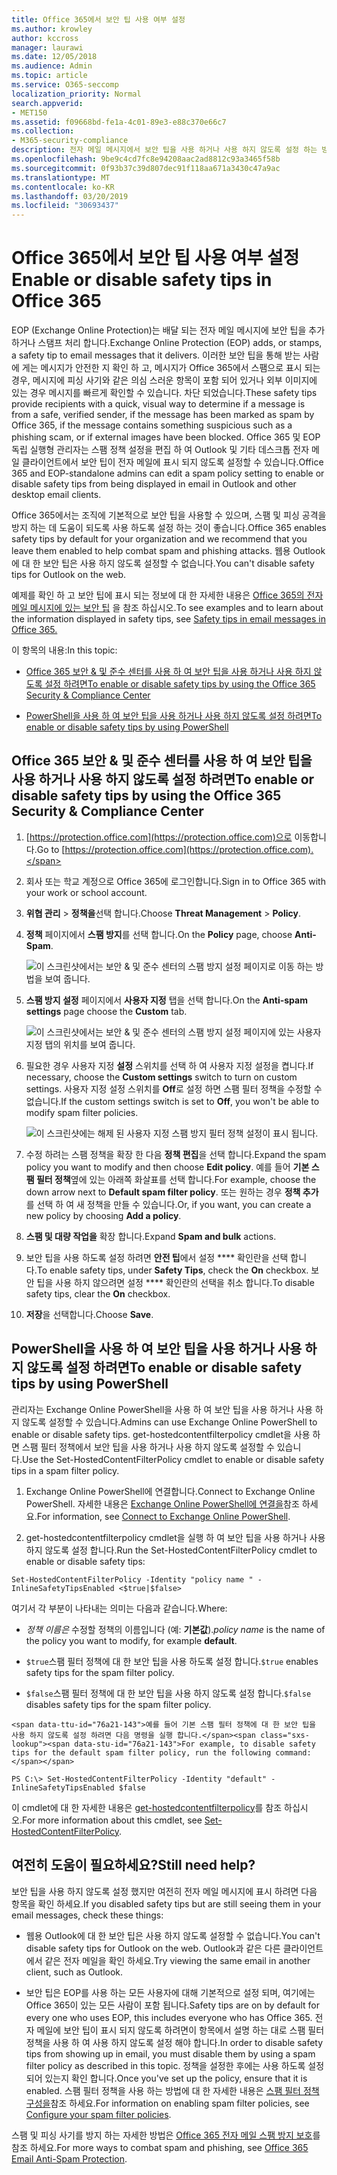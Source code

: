 ```yaml
---
title: Office 365에서 보안 팁 사용 여부 설정
ms.author: krowley
author: kccross
manager: laurawi
ms.date: 12/05/2018
ms.audience: Admin
ms.topic: article
ms.service: O365-seccomp
localization_priority: Normal
search.appverid:
- MET150
ms.assetid: f09668bd-fe1a-4c01-89e3-e88c370e66c7
ms.collection:
- M365-security-compliance
description: 전자 메일 메시지에서 보안 팁을 사용 하거나 사용 하지 않도록 설정 하는 방법을 Office 365 및 EOP 관리자에 게 알립니다.
ms.openlocfilehash: 9be9c4cd7fc8e94208aac2ad8812c93a3465f58b
ms.sourcegitcommit: 0f93b37c39d807dec91f118aa671a3430c47a9ac
ms.translationtype: MT
ms.contentlocale: ko-KR
ms.lasthandoff: 03/20/2019
ms.locfileid: "30693437"
---
```

# <a name="enable-or-disable-safety-tips-in-office-365"></a><span data-ttu-id="76a21-103">Office 365에서 보안 팁 사용 여부 설정</span><span class="sxs-lookup"><span data-stu-id="76a21-103">Enable or disable safety tips in Office 365</span></span>

<span data-ttu-id="76a21-104">EOP (Exchange Online Protection)는 배달 되는 전자 메일 메시지에 보안 팁을 추가 하거나 스탬프 처리 합니다.</span><span class="sxs-lookup"><span data-stu-id="76a21-104">Exchange Online Protection (EOP) adds, or stamps, a safety tip to email messages that it delivers.</span></span> <span data-ttu-id="76a21-105">이러한 보안 팁을 통해 받는 사람에 게는 메시지가 안전한 지 확인 하 고, 메시지가 Office 365에서 스팸으로 표시 되는 경우, 메시지에 피싱 사기와 같은 의심 스러운 항목이 포함 되어 있거나 외부 이미지에 있는 경우 메시지를 빠르게 확인할 수 있습니다. 차단 되었습니다.</span><span class="sxs-lookup"><span data-stu-id="76a21-105">These safety tips provide recipients with a quick, visual way to determine if a message is from a safe, verified sender, if the message has been marked as spam by Office 365, if the message contains something suspicious such as a phishing scam, or if external images have been blocked.</span></span> <span data-ttu-id="76a21-106">Office 365 및 EOP 독립 실행형 관리자는 스팸 정책 설정을 편집 하 여 Outlook 및 기타 데스크톱 전자 메일 클라이언트에서 보안 팁이 전자 메일에 표시 되지 않도록 설정할 수 있습니다.</span><span class="sxs-lookup"><span data-stu-id="76a21-106">Office 365 and EOP-standalone admins can edit a spam policy setting to enable or disable safety tips from being displayed in email in Outlook and other desktop email clients.</span></span> 
  
<span data-ttu-id="76a21-107">Office 365에서는 조직에 기본적으로 보안 팁을 사용할 수 있으며, 스팸 및 피싱 공격을 방지 하는 데 도움이 되도록 사용 하도록 설정 하는 것이 좋습니다.</span><span class="sxs-lookup"><span data-stu-id="76a21-107">Office 365 enables safety tips by default for your organization and we recommend that you leave them enabled to help combat spam and phishing attacks.</span></span> <span data-ttu-id="76a21-108">웹용 Outlook에 대 한 보안 팁은 사용 하지 않도록 설정할 수 없습니다.</span><span class="sxs-lookup"><span data-stu-id="76a21-108">You can't disable safety tips for Outlook on the web.</span></span>
  
<span data-ttu-id="76a21-109">예제를 확인 하 고 보안 팁에 표시 되는 정보에 대 한 자세한 내용은 [Office 365의 전자 메일 메시지에 있는 보안 팁](safety-tips-in-office-365.md) 을 참조 하십시오.</span><span class="sxs-lookup"><span data-stu-id="76a21-109">To see examples and to learn about the information displayed in safety tips, see [Safety tips in email messages in Office 365.](safety-tips-in-office-365.md)</span></span>
  
<span data-ttu-id="76a21-110">이 항목의 내용:</span><span class="sxs-lookup"><span data-stu-id="76a21-110">In this topic:</span></span>
  
- [<span data-ttu-id="76a21-111">Office 365 보안 &amp; 및 준수 센터를 사용 하 여 보안 팁을 사용 하거나 사용 하지 않도록 설정 하려면</span><span class="sxs-lookup"><span data-stu-id="76a21-111">To enable or disable safety tips by using the Office 365 Security &amp; Compliance Center</span></span>](enable-or-disable-safety-tips.md#SandCCsafetytip)
    
- [<span data-ttu-id="76a21-112">PowerShell을 사용 하 여 보안 팁을 사용 하거나 사용 하지 않도록 설정 하려면</span><span class="sxs-lookup"><span data-stu-id="76a21-112">To enable or disable safety tips by using PowerShell</span></span>](enable-or-disable-safety-tips.md#pshellsafetytip)
    
## <a name="to-enable-or-disable-safety-tips-by-using-the-office-365-security-amp-compliance-center"></a><span data-ttu-id="76a21-113">Office 365 보안 &amp; 및 준수 센터를 사용 하 여 보안 팁을 사용 하거나 사용 하지 않도록 설정 하려면</span><span class="sxs-lookup"><span data-stu-id="76a21-113">To enable or disable safety tips by using the Office 365 Security &amp; Compliance Center</span></span>
<span data-ttu-id="76a21-114"><a name="SandCCsafetytip"> </a></span><span class="sxs-lookup"><span data-stu-id="76a21-114"></span></span>

1. <span data-ttu-id="76a21-115">[https://protection.office.com](https://protection.office.com)으로 이동합니다.</span><span class="sxs-lookup"><span data-stu-id="76a21-115">Go to [https://protection.office.com](https://protection.office.com).</span></span>
    
2. <span data-ttu-id="76a21-116">회사 또는 학교 계정으로 Office 365에 로그인합니다.</span><span class="sxs-lookup"><span data-stu-id="76a21-116">Sign in to Office 365 with your work or school account.</span></span>
    
3. <span data-ttu-id="76a21-117">**위협 관리** \> **정책을**선택 합니다.</span><span class="sxs-lookup"><span data-stu-id="76a21-117">Choose **Threat Management** \> **Policy**.</span></span> 
    
4. <span data-ttu-id="76a21-118">**정책** 페이지에서 **스팸 방지**를 선택 합니다.</span><span class="sxs-lookup"><span data-stu-id="76a21-118">On the **Policy** page, choose **Anti-Spam**.</span></span>
    
    ![이 스크린샷에서는 보안 &amp; 및 준수 센터의 스팸 방지 설정 페이지로 이동 하는 방법을 보여 줍니다.](media/b8eb2ee3-2eb1-4ea2-b138-f6d7fb2e23de.png)
  
5. <span data-ttu-id="76a21-120">**스팸 방지 설정** 페이지에서 **사용자 지정** 탭을 선택 합니다.</span><span class="sxs-lookup"><span data-stu-id="76a21-120">On the **Anti-spam settings** page choose the **Custom** tab.</span></span> 
    
    ![이 스크린샷에서는 보안 &amp; 및 준수 센터의 스팸 방지 설정 페이지에 있는 사용자 지정 탭의 위치를 보여 줍니다.](media/1d688d23-e6f3-4de5-84a7-e8ce31786193.png)
  
6. <span data-ttu-id="76a21-122">필요한 경우 사용자 지정 **설정** 스위치를 선택 하 여 사용자 지정 설정을 켭니다.</span><span class="sxs-lookup"><span data-stu-id="76a21-122">If necessary, choose the **Custom settings** switch to turn on custom settings.</span></span> <span data-ttu-id="76a21-123">사용자 지정 설정 스위치를 **Off**로 설정 하면 스팸 필터 정책을 수정할 수 없습니다.</span><span class="sxs-lookup"><span data-stu-id="76a21-123">If the custom settings switch is set to **Off**, you won't be able to modify spam filter policies.</span></span>
    
    ![이 스크린샷에는 해제 된 사용자 지정 스팸 방지 필터 정책 설정이 표시 됩니다.](media/94f900ad-b556-4a31-a3ac-acfcd72e71b8.png)
  
7. <span data-ttu-id="76a21-125">수정 하려는 스팸 정책을 확장 한 다음 **정책 편집**을 선택 합니다.</span><span class="sxs-lookup"><span data-stu-id="76a21-125">Expand the spam policy you want to modify and then choose **Edit policy**.</span></span> <span data-ttu-id="76a21-126">예를 들어 **기본 스팸 필터 정책**옆에 있는 아래쪽 화살표를 선택 합니다.</span><span class="sxs-lookup"><span data-stu-id="76a21-126">For example, choose the down arrow next to **Default spam filter policy**.</span></span> <span data-ttu-id="76a21-127">또는 원하는 경우 **정책 추가**를 선택 하 여 새 정책을 만들 수 있습니다.</span><span class="sxs-lookup"><span data-stu-id="76a21-127">Or, if you want, you can create a new policy by choosing **Add a policy**.</span></span>
    
8. <span data-ttu-id="76a21-128">**스팸 및 대량 작업을** 확장 합니다.</span><span class="sxs-lookup"><span data-stu-id="76a21-128">Expand **Spam and bulk** actions.</span></span> 
    
9. <span data-ttu-id="76a21-129">보안 팁을 사용 하도록 설정 하려면 **안전 팁**에서 설정 \*\*\*\* 확인란을 선택 합니다.</span><span class="sxs-lookup"><span data-stu-id="76a21-129">To enable safety tips, under **Safety Tips**, check the **On** checkbox.</span></span> <span data-ttu-id="76a21-130">보안 팁을 사용 하지 않으려면 설정 \*\*\*\* 확인란의 선택을 취소 합니다.</span><span class="sxs-lookup"><span data-stu-id="76a21-130">To disable safety tips, clear the **On** checkbox.</span></span> 
    
10. <span data-ttu-id="76a21-131">**저장**을 선택합니다.</span><span class="sxs-lookup"><span data-stu-id="76a21-131">Choose **Save**.</span></span>
    
## <a name="to-enable-or-disable-safety-tips-by-using-powershell"></a><span data-ttu-id="76a21-132">PowerShell을 사용 하 여 보안 팁을 사용 하거나 사용 하지 않도록 설정 하려면</span><span class="sxs-lookup"><span data-stu-id="76a21-132">To enable or disable safety tips by using PowerShell</span></span>
<span data-ttu-id="76a21-133"><a name="pshellsafetytip"> </a></span><span class="sxs-lookup"><span data-stu-id="76a21-133"></span></span>

<span data-ttu-id="76a21-134">관리자는 Exchange Online PowerShell을 사용 하 여 보안 팁을 사용 하거나 사용 하지 않도록 설정할 수 있습니다.</span><span class="sxs-lookup"><span data-stu-id="76a21-134">Admins can use Exchange Online PowerShell to enable or disable safety tips.</span></span> <span data-ttu-id="76a21-135">get-hostedcontentfilterpolicy cmdlet을 사용 하면 스팸 필터 정책에서 보안 팁을 사용 하거나 사용 하지 않도록 설정할 수 있습니다.</span><span class="sxs-lookup"><span data-stu-id="76a21-135">Use the Set-HostedContentFilterPolicy cmdlet to enable or disable safety tips in a spam filter policy.</span></span>
  
1. <span data-ttu-id="76a21-136">Exchange Online PowerShell에 연결합니다.</span><span class="sxs-lookup"><span data-stu-id="76a21-136">Connect to Exchange Online PowerShell.</span></span> <span data-ttu-id="76a21-137">자세한 내용은 [Exchange Online PowerShell에 연결을](http://go.microsoft.com/fwlink/p/?LinkId=396554)참조 하세요.</span><span class="sxs-lookup"><span data-stu-id="76a21-137">For information, see [Connect to Exchange Online PowerShell](http://go.microsoft.com/fwlink/p/?LinkId=396554).</span></span>
    
2. <span data-ttu-id="76a21-138">get-hostedcontentfilterpolicy cmdlet을 실행 하 여 보안 팁을 사용 하거나 사용 하지 않도록 설정 합니다.</span><span class="sxs-lookup"><span data-stu-id="76a21-138">Run the Set-HostedContentFilterPolicy cmdlet to enable or disable safety tips:</span></span>
    
  ```
  Set-HostedContentFilterPolicy -Identity "policy name " -InlineSafetyTipsEnabled <$true|$false>
  ```

<span data-ttu-id="76a21-139">여기서 각 부분이 나타내는 의미는 다음과 같습니다.</span><span class="sxs-lookup"><span data-stu-id="76a21-139">Where:</span></span>
    
  -  <span data-ttu-id="76a21-140">*정책 이름은* 수정할 정책의 이름입니다 (예: **기본값**).</span><span class="sxs-lookup"><span data-stu-id="76a21-140">*policy name*  is the name of the policy you want to modify, for example **default**.</span></span>
    
  -  <span data-ttu-id="76a21-141">`$true`스팸 필터 정책에 대 한 보안 팁을 사용 하도록 설정 합니다.</span><span class="sxs-lookup"><span data-stu-id="76a21-141">`$true` enables safety tips for the spam filter policy.</span></span> 
    
  -  <span data-ttu-id="76a21-142">`$false`스팸 필터 정책에 대 한 보안 팁을 사용 하지 않도록 설정 합니다.</span><span class="sxs-lookup"><span data-stu-id="76a21-142">`$false` disables safety tips for the spam filter policy.</span></span> 
    
    <span data-ttu-id="76a21-143">예를 들어 기본 스팸 필터 정책에 대 한 보안 팁을 사용 하지 않도록 설정 하려면 다음 명령을 실행 합니다.</span><span class="sxs-lookup"><span data-stu-id="76a21-143">For example, to disable safety tips for the default spam filter policy, run the following command:</span></span>
    
  ```
  PS C:\> Set-HostedContentFilterPolicy -Identity "default" -InlineSafetyTipsEnabled $false
  ```

<span data-ttu-id="76a21-144">이 cmdlet에 대 한 자세한 내용은 [get-hostedcontentfilterpolicy](https://technet.microsoft.com/library/jj200781.aspx)를 참조 하십시오.</span><span class="sxs-lookup"><span data-stu-id="76a21-144">For more information about this cmdlet, see [Set-HostedContentFilterPolicy](https://technet.microsoft.com/library/jj200781.aspx).</span></span>
    
## <a name="still-need-help"></a><span data-ttu-id="76a21-145">여전히 도움이 필요하세요?</span><span class="sxs-lookup"><span data-stu-id="76a21-145">Still need help?</span></span>
<span data-ttu-id="76a21-146"><a name="pshellsafetytip"> </a></span><span class="sxs-lookup"><span data-stu-id="76a21-146"></span></span>

<span data-ttu-id="76a21-147">보안 팁을 사용 하지 않도록 설정 했지만 여전히 전자 메일 메시지에 표시 하려면 다음 항목을 확인 하세요.</span><span class="sxs-lookup"><span data-stu-id="76a21-147">If you disabled safety tips but are still seeing them in your email messages, check these things:</span></span>
  
- <span data-ttu-id="76a21-148">웹용 Outlook에 대 한 보안 팁은 사용 하지 않도록 설정할 수 없습니다.</span><span class="sxs-lookup"><span data-stu-id="76a21-148">You can't disable safety tips for Outlook on the web.</span></span> <span data-ttu-id="76a21-149">Outlook과 같은 다른 클라이언트에서 같은 전자 메일을 확인 하세요.</span><span class="sxs-lookup"><span data-stu-id="76a21-149">Try viewing the same email in another client, such as Outlook.</span></span>
    
- <span data-ttu-id="76a21-150">보안 팁은 EOP를 사용 하는 모든 사용자에 대해 기본적으로 설정 되며, 여기에는 Office 365이 있는 모든 사람이 포함 됩니다.</span><span class="sxs-lookup"><span data-stu-id="76a21-150">Safety tips are on by default for every one who uses EOP, this includes everyone who has Office 365.</span></span> <span data-ttu-id="76a21-151">전자 메일에 보안 팁이 표시 되지 않도록 하려면이 항목에서 설명 하는 대로 스팸 필터 정책을 사용 하 여 사용 하지 않도록 설정 해야 합니다.</span><span class="sxs-lookup"><span data-stu-id="76a21-151">In order to disable safety tips from showing up in email, you must disable them by using a spam filter policy as described in this topic.</span></span> <span data-ttu-id="76a21-152">정책을 설정한 후에는 사용 하도록 설정 되어 있는지 확인 합니다.</span><span class="sxs-lookup"><span data-stu-id="76a21-152">Once you've set up the policy, ensure that it is enabled.</span></span> <span data-ttu-id="76a21-153">스팸 필터 정책을 사용 하는 방법에 대 한 자세한 내용은 [스팸 필터 정책 구성을](https://technet.microsoft.com/library/jj200684.aspx)참조 하세요.</span><span class="sxs-lookup"><span data-stu-id="76a21-153">For information on enabling spam filter policies, see [Configure your spam filter policies](https://technet.microsoft.com/library/jj200684.aspx).</span></span>
    
<span data-ttu-id="76a21-154">스팸 및 피싱 사기를 방지 하는 자세한 방법은 [Office 365 전자 메일 스팸 방지 보호](anti-spam-protection.md)를 참조 하세요.</span><span class="sxs-lookup"><span data-stu-id="76a21-154">For more ways to combat spam and phishing, see [Office 365 Email Anti-Spam Protection](anti-spam-protection.md).</span></span>
  

